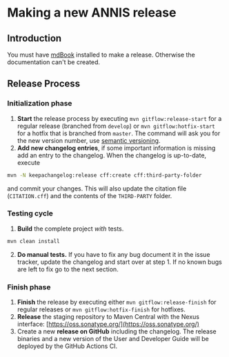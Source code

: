 # Making a new ANNIS release

## Introduction

You must have [mdBook](https://github.com/rust-lang-nursery/mdBook) installed to make a release.
Otherwise the documentation can't be created.

## Release Process 

### Initialization phase 

1. **Start** the release process by executing `mvn gitflow:release-start` for a regular release (branched from `develop`) or `mvn gitflow:hotfix-start` for a hotfix that is branched from `master`. The command will ask you for the new version number, use [semantic versioning](https://semver.org/).
2. **Add new changelog entries**, if some important information is missing add an entry to the changelog.
When the changelog is up-to-date, execute

~~~bash
mvn -N keepachangelog:release cff:create cff:third-party-folder
~~~
and commit your changes.
This will also update the citation file (`CITATION.cff`) and the contents of the `THIRD-PARTY` folder.

### Testing cycle

1. **Build** the complete project *with* tests.

~~~bash
mvn clean install
~~~

2. **Do manual tests.** If you have to fix any bug document it in the issue tracker, update the changelog and start over at step 1.
If no known bugs are left to fix go to the next section. 

### Finish phase


1. **Finish** the release by executing either `mvn gitflow:release-finish` for regular releases or `mvn gitflow:hotfix-finish` for hotfixes.
2. **Release** the staging repository to Maven Central with the Nexus interface: [https://oss.sonatype.org/](https://oss.sonatype.org/)
3. Create a new **release on GitHub** including the changelog. The release binaries and a new version of the User and Developer Guide will be deployed by the GitHub Actions CI.

